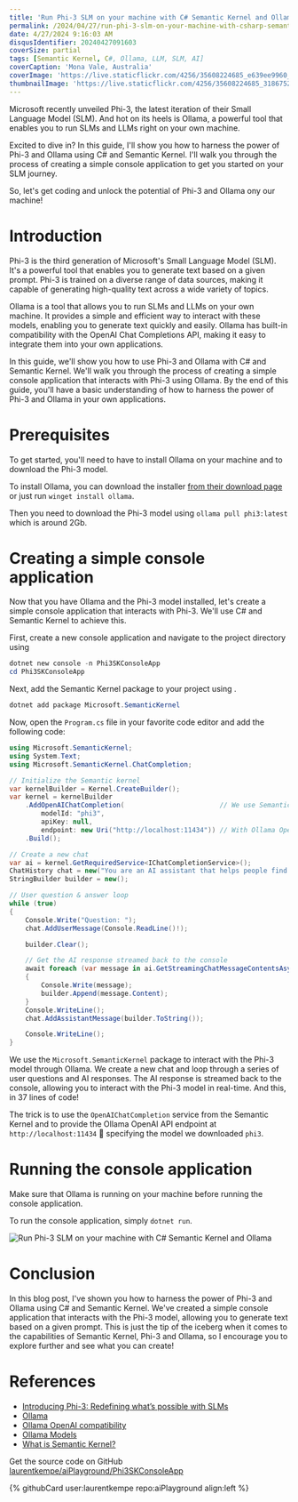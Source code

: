 ```yaml
---
title: 'Run Phi-3 SLM on your machine with C# Semantic Kernel and Ollama'
permalink: /2024/04/27/run-phi-3-slm-on-your-machine-with-csharp-semantic-kernel-and-ollama/
date: 4/27/2024 9:16:03 AM
disqusIdentifier: 20240427091603
coverSize: partial
tags: [Semantic Kernel, C#, Ollama, LLM, SLM, AI]
coverCaption: 'Mona Vale, Australia'
coverImage: 'https://live.staticflickr.com/4256/35608224685_e639ee9960_h.jpg'
thumbnailImage: 'https://live.staticflickr.com/4256/35608224685_3186752dc8_q.jpg'
---
```

Microsoft recently unveiled Phi-3, the latest iteration of their Small Language Model (SLM). And hot on its heels is Ollama, a powerful tool that enables you to run SLMs and LLMs right on your own machine.

Excited to dive in? In this guide, I'll show you how to harness the power of Phi-3 and Ollama using C# and Semantic Kernel. I'll walk you through the process of creating a simple console application to get you started on your SLM journey.

So, let's get coding and unlock the potential of Phi-3 and Ollama ony our machine!
<!-- more -->
# Introduction

Phi-3 is the third generation of Microsoft's Small Language Model (SLM). It's a powerful tool that enables you to generate text based on a given prompt. Phi-3 is trained on a diverse range of data sources, making it capable of generating high-quality text across a wide variety of topics.

Ollama is a tool that allows you to run SLMs and LLMs on your own machine. It provides a simple and efficient way to interact with these models, enabling you to generate text quickly and easily. Ollama has built-in compatibility with the OpenAI Chat Completions API, making it easy to integrate them into your own applications.

In this guide, we'll show you how to use Phi-3 and Ollama with C# and Semantic Kernel. We'll walk you through the process of creating a simple console application that interacts with Phi-3 using Ollama. By the end of this guide, you'll have a basic understanding of how to harness the power of Phi-3 and Ollama in your own applications.

# Prerequisites

To get started, you'll need to have to install Ollama on your machine and to download the Phi-3 model.

To install Ollama, you can download the installer [from their download page](https://www.ollama.com/download) or just run `winget install ollama`.

Then you need to download the Phi-3 model using `ollama pull phi3:latest` which is around 2Gb.

# Creating a simple console application

Now that you have Ollama and the Phi-3 model installed, let's create a simple console application that interacts with Phi-3. We'll use C# and Semantic Kernel to achieve this.

First, create a new console application and navigate to the project directory using 

```powershell
dotnet new console -n Phi3SKConsoleApp
cd Phi3SKConsoleApp
```

Next, add the Semantic Kernel package to your project using .

```powershell
dotnet add package Microsoft.SemanticKernel
```

Now, open the `Program.cs` file in your favorite code editor and add the following code:

```csharp
using Microsoft.SemanticKernel;
using System.Text;
using Microsoft.SemanticKernel.ChatCompletion;

// Initialize the Semantic kernel
var kernelBuilder = Kernel.CreateBuilder();
var kernel = kernelBuilder
    .AddOpenAIChatCompletion(                        // We use Semantic Kernel OpenAI API
        modelId: "phi3",
        apiKey: null,
        endpoint: new Uri("http://localhost:11434")) // With Ollama OpenAI API endpoint
    .Build();

// Create a new chat
var ai = kernel.GetRequiredService<IChatCompletionService>();
ChatHistory chat = new("You are an AI assistant that helps people find information.");
StringBuilder builder = new();

// User question & answer loop
while (true)
{
    Console.Write("Question: ");
    chat.AddUserMessage(Console.ReadLine()!);

    builder.Clear();

    // Get the AI response streamed back to the console
    await foreach (var message in ai.GetStreamingChatMessageContentsAsync(chat, kernel: kernel))
    {
        Console.Write(message);
        builder.Append(message.Content);
    }
    Console.WriteLine();
    chat.AddAssistantMessage(builder.ToString());

    Console.WriteLine();
}
```

We use the `Microsoft.SemanticKernel` package to interact with the Phi-3 model through Ollama. We create a new chat and loop through a series of user questions and AI responses. The AI response is streamed back to the console, allowing you to interact with the Phi-3 model in real-time. And this, in 37 lines of code!

The trick is to use the `OpenAIChatCompletion` service from the Semantic Kernel and to provide the Ollama OpenAI API endpoint at `http://localhost:11434` 🤯 specifying the model we downloaded `phi3`.

# Running the console application

Make sure that Ollama is running on your machine before running the console application.

To run the console application, simply `dotnet run`.

![Run Phi-3 SLM on your machine with C# Semantic Kernel and Ollama](images/Phi-3-Semantic-Kernel-Ollama.gif)

# Conclusion

In this blog post, I've shown you how to harness the power of Phi-3 and Ollama using C# and Semantic Kernel. We've created a simple console application that interacts with the Phi-3 model, allowing you to generate text based on a given prompt. This is just the tip of the iceberg when it comes to the capabilities of Semantic Kernel, Phi-3 and Ollama, so I encourage you to explore further and see what you can create!

# References

* [Introducing Phi-3: Redefining what’s possible with SLMs](https://azure.microsoft.com/en-us/blog/introducing-phi-3-redefining-whats-possible-with-slms/)
* [Ollama](https://www.ollama.com/)
* [Ollama OpenAI compatibility](https://github.com/ollama/ollama/blob/main/docs/openai.md)
* [Ollama Models](https://www.ollama.com/library)
* [What is Semantic Kernel?](https://learn.microsoft.com/en-us/semantic-kernel/overview/?tabs=Csharp)


Get the source code on GitHub [laurentkempe/aiPlayground/Phi3SKConsoleApp](https://github.com/laurentkempe/aiPlayground/tree/main/Phi3SKConsoleApp)
<p></p>
{% githubCard user:laurentkempe repo:aiPlayground align:left %}
